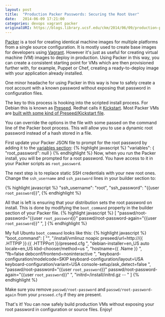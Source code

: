 ```yaml
---
layout: post
title:  "Production Packer Passwords: Securing the Root User"
date:   2014-06-09 17:21:00
categories: devops vagrant packer
originalURI: https://blogs.library.ucsf.edu/ckm/2014/06/09/production-packer-passwords-securing-the-root-user/
---
```

[Packer](http://packer.io/) is a tool for creating identical machine images for multiple platforms from a single source configuration. It is mostly used to create base images for developers using [Vagrant](http://www.vagrantup.com). However it's just as useful for creating virtual machine (VM) images to deploy in production. Using Packer in this way, you can create a consistent starting point for VMs which are then provisioned further with, for example, Puppet or Chef, creating a ready-to-deploy image with your application already installed.

One minor headache for using Packer in this way is how to safely create a root account with a known password without exposing that password in configuration files.

The key to this process is hooking into the scripted install process. For Debian this is known as [Preseed](https://wiki.debian.org/DebianInstaller/Preseed). Redhat calls it [Kickstart](https://access.redhat.com/site/documentation/en-US/Red_Hat_Enterprise_Linux/6/html/Installation_Guide/ch-kickstart2.html). Most Packer VMs are [built with some kind of Preseed/Kickstart file](https://github.com/shiguredo/packer-templates).

You can override the options in the file with some passed on the command line of the Packer boot process. This will allow you to use a dynamic root password instead of a hash stored in a file.

First update your Packer JSON file to prompt for the root password by adding it to the [variables section](http://www.packer.io/docs/templates/user-variables.html):
{% highlight javascript %}
"variables": {
    "root_password": null
  }
{% endhighlight %}
Now, when you run the Packer install, you will be prompted for a root password. You have access to it in your Packer scripts as ```root_password```.

The next step is to replace static SSH credentials with your new root ones. Change the ```ssh_username``` and ```ssh_password``` lines in your builder section to:

{% highlight javascript %}
"ssh_username": "root",
"ssh_password": "{{user `root_password`}}",
{% endhighlight %}

All that is left is ensuring that your distribution sets the root password on install. This is done by modifying the ```boot_command``` property in the builder section of your Packer file.
{% highlight javascript %}
[
  "passwd/root-password=\"{{user `root_password`}}\" passwd/root-password-again=\"{{user `root_password`}}\" ",
]
{% endhighlight %}

My full Ubuntu ```boot_command``` looks like this:
{% highlight javascript %}
"boot_command": [
  "",
  "/install/vmlinuz noapic preseed/url=http://{{ .HTTPIP }}:{{ .HTTPPort }}/preseed.cfg ",
  "debian-installer=en_US auto locale=en_US kbd-chooser/method=us ",
  "hostname={{ .Name }} ",
  "fb=false debconf/frontend=noninteractive ",
  "keyboard-configuration/modelcode=SKIP keyboard-configuration/layout=USA keyboard-configuration/variant=USA console-setup/ask_detect=false ",
  "passwd/root-password=\"{{user `root_password`}}\" passwd/root-password-again=\"{{user `root_password`}}\" ",
  "initrd=/install/initrd.gz -- "
]
{% endhighlight %}

Make sure you remove ```passwd/root-password``` and ```passwd/root-password-again``` from your ```preseed.cfg``` if they are present.

That's it! You can now safely build production VMs without exposing your root password in configuration or source files. Enjoy!
